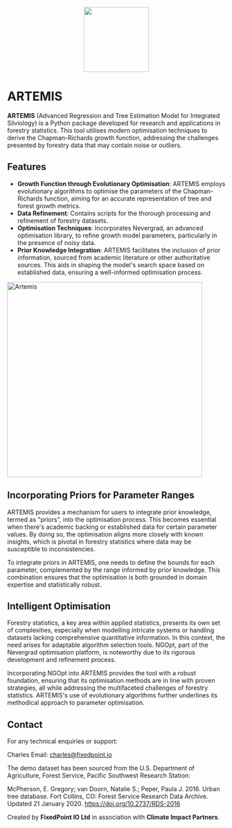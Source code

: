 <p align="center">
  <img width="150" src="[https://www.python.org/python-.png](https://github.com/fixedpointexperimental/Artemis/blob/main/images/artemis.jpg)">
</p>

# ARTEMIS

**ARTEMIS** (Advanced Regression and Tree Estimation Model for Integrated Silviology) is a Python package developed for research and applications in forestry statistics. This tool utilises modern optimisation techniques to derive the Chapman-Richards growth function, addressing the challenges presented by forestry data that may contain noise or outliers.

## Features

- **Growth Function through Evolutionary Optimisation**: ARTEMIS employs evolutionary algorithms to optimise the parameters of the Chapman-Richards function, aiming for an accurate representation of tree and forest growth metrics.
- **Data Refinement**: Contains scripts for the thorough processing and refinement of forestry datasets.
- **Optimisation Techniques**: Incorporates Nevergrad, an advanced optimisation library, to refine growth model parameters, particularly in the presence of noisy data.
- **Prior Knowledge Integration**: ARTEMIS facilitates the inclusion of prior information, sourced from academic literature or other authoritative sources. This aids in shaping the model's search space based on established data, ensuring a well-informed optimisation process.

<p align="centre">
  <a href="(https://github.com/fixedpointexperimental/Artemis)">
    <img src="https://github.com/fixedpointexperimental/Artemis/blob/main/images/3d.png" alt="Artemis" width="450" height="450">
  </a>
</p>

## Incorporating Priors for Parameter Ranges

ARTEMIS provides a mechanism for users to integrate prior knowledge, termed as "priors", into the optimisation process. This becomes essential when there's academic backing or established data for certain parameter values. By doing so, the optimisation aligns more closely with known insights, which is pivotal in forestry statistics where data may be susceptible to inconsistencies.

To integrate priors in ARTEMIS, one needs to define the bounds for each parameter, complemented by the range informed by prior knowledge. This combination ensures that the optimisation is both grounded in domain expertise and statistically robust.

## Intelligent Optimisation

Forestry statistics, a key area within applied statistics, presents its own set of complexities, especially when modelling intricate systems or handling datasets lacking comprehensive quantitative information. In this context, the need arises for adaptable algorithm selection tools. NGOpt, part of the Nevergrad optimisation platform, is noteworthy due to its rigorous development and refinement process.

Incorporating NGOpt into ARTEMIS provides the tool with a robust foundation, ensuring that its optimisation methods are in line with proven strategies, all while addressing the multifaceted challenges of forestry statistics. ARTEMIS's use of evolutionary algorithms further underlines its methodical approach to parameter optimisation.

## Contact

For any technical enquiries or support:

Charles
Email: charles@fixedpoint.io

The demo dataset has been sourced from the U.S. Department of Agriculture, Forest Service, Pacific Southwest Research Station:

McPherson, E. Gregory; van Doorn, Natalie S.; Peper, Paula J. 2016. Urban tree database. Fort Collins, CO: Forest Service Research Data Archive. Updated 21 January 2020. https://doi.org/10.2737/RDS-2016

Created by **FixedPoint IO Ltd** in association with **Climate Impact Partners**.
